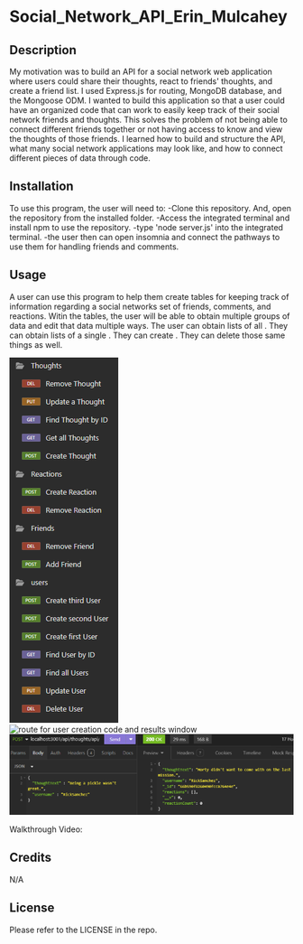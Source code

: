 # Social_Network_API_Erin_Mulcahey

## Description

My motivation was to build an API for a social network web application where users could share their thoughts, react to friends' thoughts, and create a friend list. I used Express.js for routing, MongoDB database, and the Mongoose ODM. I wanted to build this application so that a user could have an organized code that can work to easily keep track of their social network friends and thoughts. This solves the problem of not being able to connect different friends together or not having access to know and view the thoughts of those friends. I learned how to build and structure the API, what many social network applications may look like, and how to connect different pieces of data through code. 

## Installation

To use this program, the user will need to: -Clone this repository. And, open the repository from the installed folder. -Access the integrated terminal and install npm to use the repository. -type 'node server.js' into the integrated terminal. -the user then can open insomnia and connect the pathways to use them for handling friends and comments.

## Usage

A user can use this program to help them create tables for keeping track of information regarding a social networks set of friends, comments, and reactions. Witin the tables, the user will be able to obtain multiple groups of data and edit that data multiple ways. The user can obtain lists of all . They can obtain lists of a single . They can create . They can delete those same things as well.

![list of all the routes](images/routesscreenshot.png)
![route for user creation code and results window](images/usercreatescreenshot.png)
![route for thought creation code and previous results window](images/postcreatescreenshot.png)

Walkthrough Video: 

## Credits

N/A

## License

Please refer to the LICENSE in the repo.
